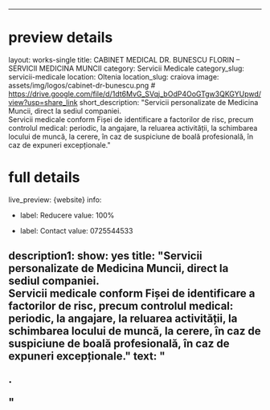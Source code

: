 
---
# preview details
layout: works-single
title:  CABINET MEDICAL DR. BUNESCU FLORIN – SERVICII MEDICINA MUNCII
category: Servicii Medicale
category_slug: servicii-medicale
location: Oltenia
location_slug: craiova
image: assets/img/logos/cabinet-dr-bunescu.png  #  https://drive.google.com/file/d/1dt6MvG_SVqj_bOdP4OoGTgw3QKGYUpwd/view?usp=share_link
short_description: "Servicii personalizate de Medicina Muncii, direct la sediul companiei. <br> Servicii medicale conform Fișei de identificare a factorilor de risc, precum controlul medical: periodic, la angajare, la reluarea activității, la schimbarea locului de muncă, la cerere, în caz de suspiciune de boală profesională, în caz de expuneri excepționale."

# full details
live_preview: {website}
info:
  - label: Reducere
    value: 100%

  - label: Contact
    value: 0725544533

description1:
  show: yes
  title:  "Servicii personalizate de Medicina Muncii, direct la sediul companiei. <br> Servicii medicale conform Fișei de identificare a factorilor de risc, precum controlul medical: periodic, la angajare, la reluarea activității, la schimbarea locului de muncă, la cerere, în caz de suspiciune de boală profesională, în caz de expuneri excepționale."
  text: "<p>.</p>"
---

